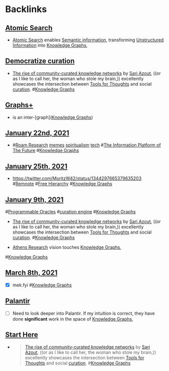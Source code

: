 
# Backlinks
## [Atomic Search](<Atomic Search.md>)
- [Atomic Search](<Atomic Search.md>) enables [Semantic information](<Semantic information.md>), transforming [Unstructured Information](<Unstructured Information.md>) into [Knowledge Graphs](<Knowledge Graphs.md>),

## [Democratize curation](<Democratize curation.md>)
-  [The rise of community-curated knowledge networks](<The rise of community-curated knowledge networks.md>) by [Sari Azout](<Sari Azout.md>), ((or as I like to call her, the woman who stole my brain,)) excellently showcases the intersection between [Tools for Thoughts](<Tools for Thoughts.md>) and social [curation](<curation.md>). #[Knowledge Graphs](<Knowledge Graphs.md>)

## [Graphs+](<Graphs+.md>)
- is an inter-[graph]([Knowledge Graphs](<Knowledge Graphs.md>))

## [January 22nd, 2021](<January 22nd, 2021.md>)
- #[Roam Research](<Roam Research.md>) [memes](<memes.md>) [spiritualism](<spiritualism.md>) [tech](<tech.md>) #[The Information Platform of The Future](<The Information Platform of The Future.md>) #[Knowledge Graphs](<Knowledge Graphs.md>)

## [January 25th, 2021](<January 25th, 2021.md>)
- https://twitter.com/MoritzW42/status/1344297665379635203 #[Remnote](<Remnote.md>) #[Free Hierarchy](<Free Hierarchy.md>) #[Knowledge Graphs](<Knowledge Graphs.md>)

## [January 9th, 2021](<January 9th, 2021.md>)
#[Programmable Oracles](<Programmable Oracles.md>) #[curation engine](<curation engine.md>) #[Knowledge Graphs](<Knowledge Graphs.md>)

-  [The rise of community-curated knowledge networks](<The rise of community-curated knowledge networks.md>) by [Sari Azout](<Sari Azout.md>), ((or as I like to call her, the woman who stole my brain,)) excellently showcases the intersection between [Tools for Thoughts](<Tools for Thoughts.md>) and social [curation](<curation.md>). #[Knowledge Graphs](<Knowledge Graphs.md>)

- [Athens Research](<Athens Research.md>) vision touches [Knowledge Graphs](<Knowledge Graphs.md>),

#[Knowledge Graphs](<Knowledge Graphs.md>)

## [March 8th, 2021](<March 8th, 2021.md>)
- [x] mek.fyi #[Knowledge Graphs](<Knowledge Graphs.md>)

## [Palantir](<Palantir.md>)
- [ ] Need to look deeper into Palantir. If my intuition is correct, they have done __significant__ work in the space of [Knowledge Graphs](<Knowledge Graphs.md>),

## [Start Here](<Start Here.md>)
- >  [The rise of community-curated knowledge networks](<The rise of community-curated knowledge networks.md>) by [Sari Azout](<Sari Azout.md>), ((or as I like to call her, the woman who stole my brain,)) excellently showcases the intersection between [Tools for Thoughts](<Tools for Thoughts.md>) and social [curation](<curation.md>). #[Knowledge Graphs](<Knowledge Graphs.md>)

